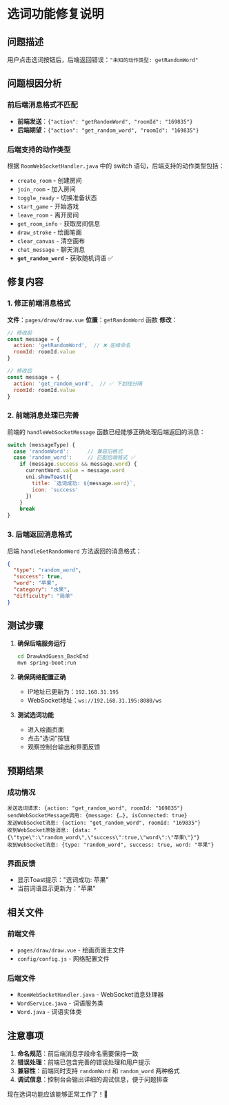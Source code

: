 # 选词功能修复说明

## 问题描述
用户点击选词按钮后，后端返回错误：`"未知的动作类型: getRandomWord"`

## 问题根因分析

### 前后端消息格式不匹配
- **前端发送**：`{"action": "getRandomWord", "roomId": "169835"}`
- **后端期望**：`{"action": "get_random_word", "roomId": "169835"}`

### 后端支持的动作类型
根据 `RoomWebSocketHandler.java` 中的 switch 语句，后端支持的动作类型包括：
- `create_room` - 创建房间
- `join_room` - 加入房间
- `toggle_ready` - 切换准备状态
- `start_game` - 开始游戏
- `leave_room` - 离开房间
- `get_room_info` - 获取房间信息
- `draw_stroke` - 绘画笔画
- `clear_canvas` - 清空画布
- `chat_message` - 聊天消息
- **`get_random_word`** - 获取随机词语 ✅

## 修复内容

### 1. 修正前端消息格式
**文件**：`pages/draw/draw.vue`
**位置**：`getRandomWord` 函数
**修改**：
```javascript
// 修改前
const message = {
  action: 'getRandomWord',  // ❌ 驼峰命名
  roomId: roomId.value
}

// 修改后
const message = {
  action: 'get_random_word',  // ✅ 下划线分隔
  roomId: roomId.value
}
```

### 2. 前端消息处理已完善
前端的 `handleWebSocketMessage` 函数已经能够正确处理后端返回的消息：
```javascript
switch (messageType) {
  case 'randomWord':      // 兼容旧格式
  case 'random_word':     // 匹配后端格式 ✅
    if (message.success && message.word) {
      currentWord.value = message.word
      uni.showToast({
        title: `选词成功: ${message.word}`,
        icon: 'success'
      })
    }
    break
}
```

### 3. 后端返回消息格式
后端 `handleGetRandomWord` 方法返回的消息格式：
```json
{
  "type": "random_word",
  "success": true,
  "word": "苹果",
  "category": "水果",
  "difficulty": "简单"
}
```

## 测试步骤

1. **确保后端服务运行**
   ```bash
   cd DrawAndGuess_BackEnd
   mvn spring-boot:run
   ```

2. **确保网络配置正确**
   - IP地址已更新为：`192.168.31.195`
   - WebSocket地址：`ws://192.168.31.195:8080/ws`

3. **测试选词功能**
   - 进入绘画页面
   - 点击"选词"按钮
   - 观察控制台输出和界面反馈

## 预期结果

### 成功情况
```
发送选词请求: {action: "get_random_word", roomId: "169835"}
sendWebSocketMessage调用: {message: {…}, isConnected: true}
发送WebSocket消息: {action: "get_random_word", roomId: "169835"}
收到WebSocket原始消息: {data: "{\"type\":\"random_word\",\"success\":true,\"word\":\"苹果\"}"}
收到WebSocket消息: {type: "random_word", success: true, word: "苹果"}
```

### 界面反馈
- 显示Toast提示："选词成功: 苹果"
- 当前词语显示更新为："苹果"

## 相关文件

### 前端文件
- `pages/draw/draw.vue` - 绘画页面主文件
- `config/config.js` - 网络配置文件

### 后端文件
- `RoomWebSocketHandler.java` - WebSocket消息处理器
- `WordService.java` - 词语服务类
- `Word.java` - 词语实体类

## 注意事项

1. **命名规范**：前后端消息字段命名需要保持一致
2. **错误处理**：前端已包含完善的错误处理和用户提示
3. **兼容性**：前端同时支持 `randomWord` 和 `random_word` 两种格式
4. **调试信息**：控制台会输出详细的调试信息，便于问题排查

现在选词功能应该能够正常工作了！🎉